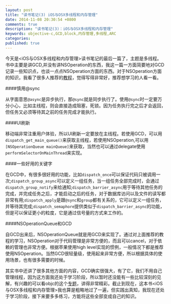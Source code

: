 ```yaml
---
layout: post
title: "读书笔记(3) iOS与OSX多线程和内存管理"
date: 2014-11-08 20:30:54 +0800
comments: true
description: "读书笔记(3)：iOS与OSX多线程和内存管理" 
keywords: objective-c,GCD,block,内存管理,多线程,ARC
categories: 
published: true
---
```

今天是<iOS与OSX多线程和内存管理>读书笔记的最后一篇了，主题是多线程。书中主要是讲GCD,并没有讲NSOperation的东西，我这一篇一方面简要地对GCD记录一些知识点，也谈一点点NSOperation方面的东西。对于NSOperation方面的知识，我看了很多人推荐的[教程](http://www.raywenderlich.com/19788/how-to-use-nsoperations-and-nsoperationqueues)，觉得写得非常好，推荐想学习的人看一看。

####慎用@sync

从字面意思`@async`是异步执行，那`@sync`就是同步执行了。使用`@sync`时一定要万分小心，比如主线程，则会直接造成阻塞，死锁。因为任务执行完之后才会返回，但任务又必须等待其之前的任务完成才能执行。

####UI刷新

移动端非常注重用户体验，所以UI刷新一定要放在主线程。若使用GCD，可以用`dispatch_get_main_queue()`来获取主线程，若使用NSOperation,可以用`[NSOperationQueue mainQueue]`来获取，当然也可以通过delegate使用`performSelectorOnMainThread`来实现。

####一些好用的关键字

在GCD中，有很多很好用的功能，比如`dispatch_once`可以保证代码只被调用一次;`dispatch_group_async`可以定义一组任务，当一组任务全部完成时，会通过`dispatch_group_notify`来给通知;`dispatch_barrier_async`用于等待其他任务的完成，并完成任务之后，才能启动之后的任务，对于数据库访问以及文件的读写都非常有用;`dispatch_apply`是跟`@sync`和`group`都有关系的，它可以定义一组任务，并等待其完成;`dispatch_semaphore`提供类似于`dispatch_barrier_async`的功能，但是可以保证更小的粒度，它是通过信号量的方式来工作的。

####NSOperationQueue和GCD

自GCD出来后，NSOperationQueue就是用GCD来实现了。通过对上面推荐的教程的学习，NSOperation对于代码管理是非常方便的，而且可以cancel，对于依赖的管理也非常方便。根据苹果使用high level实现的惯例，一般情况下都是推荐使用NSOperation。当然GCD很轻量级，使用起来非常方便，所以根据具体的使用场景，也有很多需要的时候。

其实书中还讲了很多其他方面的内容，GCD确实很强大，有了它，我们不用自己管理线程，因为这方面我还处于学习阶段，所以暂时还没能有一些比较深刻的见解，有兴趣的可以看objc的这个[专题](http://objcio.cn/issue-2/)，讲得非常精彩。截止到现在，这本书<iOS与OSX多线程和内存管理>我也算是粗略地过了一遍，但实践出真知，我现在还处于学习阶段，接下来要多多练习，方能将这些全部变成自己的知识。